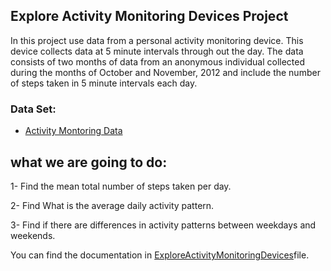 ## Explore Activity Monitoring Devices Project

In this project use data from a personal activity monitoring device. This device collects data at 5 minute intervals through out the day. The data consists of two months of data from an anonymous individual collected during the months of October and November, 2012 and include the number of steps taken in 5 minute intervals each day.

### Data Set:
- [Activity Montoring Data](https://github.com/DoaaElbanna/Data-Science-Projects/blob/master/06_ExploreActivityMonitoringDevices/Data_file/activity.zip)

## what we are going to do:

 1- Find the mean total number of steps taken per day.

 2- Find What is the average daily activity pattern.

 3- Find if there are differences in activity patterns between weekdays and weekends.
 
 You can find the documentation in [ExploreActivityMonitoringDevices](https://github.com/DoaaElbanna/Data-Science-Projects/blob/master/06_ExploreActivityMonitoringDevices/ExploreActivityMonitoringDevices.md)file.
